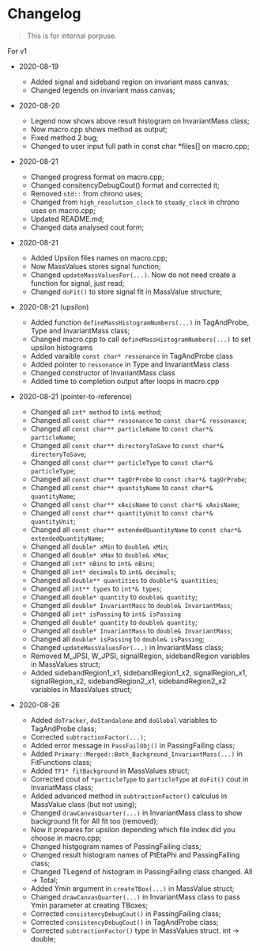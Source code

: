 # Changelog
> This is for internal porpuse.

For v1

* 2020-08-19
	* Added signal and sideband region on invariant mass canvas;
	* Changed legends on invariant mass canvas;

* 2020-08-20
	* Legend now shows above result histogram on InvariantMass class;
	* Now macro.cpp shows method as output;
	* Fixed method 2 bug;
	* Changed to user input full path in const char \*files[] on macro.cpp;

* 2020-08-21
	* Changed progress format on macro.cpp;
	* Changed consitencyDebugCout() format and corrected it;
	* Removed `std::` from chrono uses;
	* Changed from `high_resolution_clock` to `steady_clock` in chrono uses on macro.cpp;
	* Updated README.md;
	* Changed data analysed cout form;

* 2020-08-21
	* Added Upsilon files names on macro.cpp;
	* Now MassValues stores signal function;
	* Changed `updateMassValuesFor(...)`. Now do not need create a function for signal, just read;
	* Changed `doFit()` to store signal fit in MassValue structure;

* 2020-08-21 (upsilon)
	* Added function `defineMassHistogramNumbers(...)` in TagAndProbe, Type and InvariantMass class;
	* Changed macro.cpp to call `defineMassHistogramNumbers(...)` to set upsilon histograms
	* Added varaible `const char* ressonance` in TagAndProbe class
	* Added pointer to `ressonance` in Type and InvariantMass class
	* Changed constructor of InvariantMass class
	* Added time to completion output after loops in macro.cpp

* 2020-08-21 (pointer-to-reference)
	* Changed all `int* method` to `int& method`;
	* Changed all `const char** ressonance` to `const char*& ressonance`;
	* Changed all `const char** particleName` to `const char*& particleName`;
	* Changed all `const char** directoryToSave` to `const char*& directoryToSave`;
	* Changed all `const char** particleType` to `const char*& particleType`;
	* Changed all `const char** tagOrProbe` to `const char*& tagOrProbe`;
	* Changed all `const char** quantityName` to `const char*& quantityName`;
	* Changed all `const char** xAxisName` to `const char*& xAxisName`;
	* Changed all `const char** quantityUnit` to `const char*& quantityUnit`;
	* Changed all `const char** extendedQuantityName` to `const char*& extendedQuantityName`;
	* Changed all `double* xMin` to `double& xMin`;
	* Changed all `double* xMax` to `double& xMax`;
	* Changed all `int* nBins` to `int& nBins`;
	* Changed all `int* decimals` to `int& decimals`;
	* Changed all `double** quantities` to `double*& quantities`;
	* Changed all `int** types` to `int*& types`;
	* Changed all `double* quantity` to `double& quantity`;
	* Changed all `double* InvariantMass` to `double& InvariantMass`;
	* Changed all `int* isPassing` to `int& isPassing`
	* Changed all `double* quantity` to `double& quantity`;
	* Changed all `double* InvariantMass` to `double& InvariantMass`;
	* Changed all `double* isPassing` to `double& isPassing`;
	* Changed `updateMassValuesFor(...)` in InvariantMass class;
	* Removed M_JPSI, W_JPSI, signalRegion, sidebandRegion variables in MassValues struct;
	* Added sidebandRegion1_x1, sidebandRegion1_x2, signalRegion_x1, signalRegion_x2, sidebandRegion2_x1, sidebandRegion2_x2 variables in MassValues struct;

* 2020-08-26
	* Added `doTracker`, `doStandalone` and `doGlobal` variables to TagAndProbe class;
	* Corrected `subtractionFactor(...)`;
	* Added error message in `PassFailObj()` in PassingFailing class;
	* Added `Primary::Merged::Both_Background_InvariantMass(...)` in FitFunctions class;
	* Added `TF1* fitBackground` in MassValues struct;
	* Corrected cout of `*particleType` to `particleType` at `doFit()` cout in InvariatMass class;
	* Added advanced method in `subtractionFactor()` calculus in MassValue class (but not using);
	* Changed `drawCanvasQuarter(...)` in InvariantMass class to show background fit for All fit too (removed);
	* Now it prepares for upsilon depending which file index did you choose in macro.cpp;
	* Changed histgogram names of PassingFailing class;
	* Changed result histogram names of PtEtaPhi and PassingFailing class;
	* Changed TLegend of histogram in PassingFailing class changed. All -> Total;
	* Added Ymin argument in `createTBox(...)` in MassValue struct;
	* Changed `drawCanvasQuarter(...)` in InvariantMass class to pass Ymin parameter at creating TBoxes;
	* Corrected `consistencyDebugCout()` in PassingFailing class;
	* Corrected `consistencyDebugCout()` in TagAndProbe class;
	* Corrected `subtractionFactor()` type in MassValues struct. int -> double;